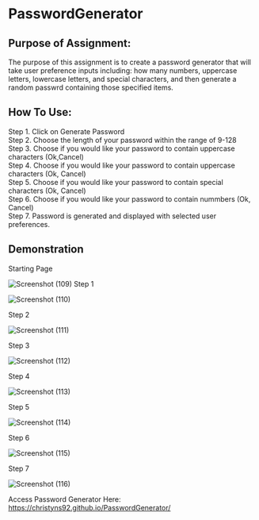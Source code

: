 # PasswordGenerator

## Purpose of Assignment:

The purpose of this assignment is to create a password generator that will take user preference inputs including: how many numbers, uppercase letters, lowercase letters, and special characters, and then generate a random passwrd containing those specified items.

## How To Use:

Step 1. Click on Generate Password <br>
Step 2. Choose the length of your password within the range of 9-128 <br>
Step 3. Choose if you would like your password to contain uppercase characters (Ok,Cancel)<br>
Step 4. Choose if you would like your password to contain uppercase characters (Ok, Cancel)<br>
Step 5. Choose if you would like your password to contain special characters (Ok, Cancel)<br>
Step 6. Choose if you would like your password to contain nummbers (Ok, Cancel)<br>
Step 7. Password is generated and displayed with selected user preferences.<br>

## Demonstration

Starting Page

![Screenshot (109)](https://user-images.githubusercontent.com/81654878/123354070-7b5c8080-d528-11eb-9aea-e95767c094cb.png)
Step 1

![Screenshot (110)](https://user-images.githubusercontent.com/81654878/123354086-844d5200-d528-11eb-92ef-11c6e1b767ef.png)


Step 2

![Screenshot (111)](https://user-images.githubusercontent.com/81654878/123354101-8a433300-d528-11eb-9453-70506166c1d6.png)


Step 3

![Screenshot (112)](https://user-images.githubusercontent.com/81654878/123354107-90d1aa80-d528-11eb-9b49-bfb3dea69172.png)


Step 4

![Screenshot (113)](https://user-images.githubusercontent.com/81654878/123354115-962ef500-d528-11eb-9257-25a03f020c4b.png)


Step 5

![Screenshot (114)](https://user-images.githubusercontent.com/81654878/123354124-9af3a900-d528-11eb-8599-a04337246909.png)


Step 6

![Screenshot (115)](https://user-images.githubusercontent.com/81654878/123354130-9fb85d00-d528-11eb-9bd5-e3c3c354cbc8.png)


Step 7

![Screenshot (116)](https://user-images.githubusercontent.com/81654878/123354167-b19a0000-d528-11eb-8674-45a043c05204.png)

Access Password Generator Here:
https://christyns92.github.io/PasswordGenerator/




